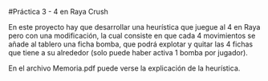 #Práctica 3 - 4 en Raya Crush

En este proyecto hay que desarrollar una heurística que juegue al 4 en Raya pero con una modificación, la cual consiste en que cada 4 movimientos se añade al tablero una ficha bomba, que podrá explotar y quitar las 4 fichas que tiene a su alrededor (solo puede haber activa 1 bomba por jugador).

En el archivo Memoria.pdf puede verse la explicación de la heurística.
